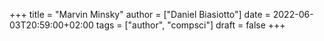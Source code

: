 +++
title = "Marvin Minsky"
author = ["Daniel Biasiotto"]
date = 2022-06-03T20:59:00+02:00
tags = ["author", "compsci"]
draft = false
+++
